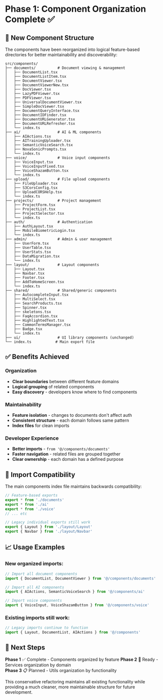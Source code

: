 # Phase 1: Component Organization Complete ✅

## 📁 **New Component Structure**

The components have been reorganized into logical feature-based directories for better maintainability and discoverability:

```
src/components/
├── documents/          # Document viewing & management
│   ├── DocumentList.tsx
│   ├── DocumentListItem.tsx
│   ├── DocumentViewer.tsx
│   ├── DocumentViewerNew.tsx
│   ├── DocViewer.tsx
│   ├── LazyPDFViewer.tsx
│   ├── PDFViewer.tsx
│   ├── UniversalDocumentViewer.tsx
│   ├── SimpleDocViewer.tsx
│   ├── DocumentQueryInterface.tsx
│   ├── DocumentIDFinder.tsx
│   ├── DocumentURLGenerator.tsx
│   ├── DocumentURLRefresher.tsx
│   └── index.ts
├── ai/                 # AI & ML components
│   ├── AIActions.tsx
│   ├── AITrainingUploader.tsx
│   ├── SemanticVoiceSearch.tsx
│   ├── NovaSonicPrompts.tsx
│   └── index.ts
├── voice/              # Voice input components
│   ├── VoiceInput.tsx
│   ├── VoiceInputFixed.tsx
│   ├── VoiceShazamButton.tsx
│   └── index.ts
├── upload/             # File upload components
│   ├── FileUploader.tsx
│   ├── S3CorsConfig.tsx
│   ├── UploadCORSHelp.tsx
│   └── index.ts
├── projects/           # Project management
│   ├── ProjectForm.tsx
│   ├── ProjectList.tsx
│   ├── ProjectSelector.tsx
│   └── index.ts
├── auth/               # Authentication
│   ├── AuthLayout.tsx
│   ├── MobileBiometricLogin.tsx
│   └── index.ts
├── admin/              # Admin & user management
│   ├── UserForm.tsx
│   ├── UserTable.tsx
│   ├── UserStats.tsx
│   ├── DataMigration.tsx
│   └── index.ts
├── layout/             # Layout components
│   ├── Layout.tsx
│   ├── Navbar.tsx
│   ├── Footer.tsx
│   ├── AddToHomeScreen.tsx
│   └── index.ts
├── shared/             # Shared/generic components
│   ├── AutocompleteInput.tsx
│   ├── MultiSelect.tsx
│   ├── SearchProducts.tsx
│   ├── Spinner.tsx
│   ├── skeletons.tsx
│   ├── FaqAccordion.tsx
│   ├── HighlightedText.tsx
│   ├── CommonTermsManager.tsx
│   ├── Badge.tsx
│   └── index.ts
├── ui/                 # UI library components (unchanged)
└── index.ts           # Main export file
```

## ✅ **Benefits Achieved**

### **Organization**

- **Clear boundaries** between different feature domains
- **Logical grouping** of related components
- **Easy discovery** - developers know where to find components

### **Maintainability**

- **Feature isolation** - changes to documents don't affect auth
- **Consistent structure** - each domain follows same pattern
- **Index files** for clean imports

### **Developer Experience**

- **Better imports** - `from '@/components/documents'`
- **Faster navigation** - related files are grouped together
- **Clear ownership** - each domain has a defined purpose

## 🔄 **Import Compatibility**

The main components index file maintains backwards compatibility:

```typescript
// Feature-based exports
export * from './documents'
export * from './ai'
export * from './voice'
// ... etc

// Legacy individual exports still work
export { Layout } from './layout/Layout'
export { Navbar } from './layout/Navbar'
```

## 📈 **Usage Examples**

### **New organized imports:**

```typescript
// Import all document components
import { DocumentList, DocumentViewer } from '@/components/documents'

// Import all AI components
import { AIActions, SemanticVoiceSearch } from '@/components/ai'

// Import voice components
import { VoiceInput, VoiceShazamButton } from '@/components/voice'
```

### **Existing imports still work:**

```typescript
// Legacy imports continue to function
import { Layout, DocumentList, AIActions } from '@/components'
```

## 🎯 **Next Steps**

**Phase 1** ✅ Complete - Components organized by feature
**Phase 2** 🔄 Ready - Services organization by domain  
**Phase 3** 📋 Planned - Utils organization by functionality

This conservative refactoring maintains all existing functionality while providing a much cleaner, more maintainable structure for future development.
